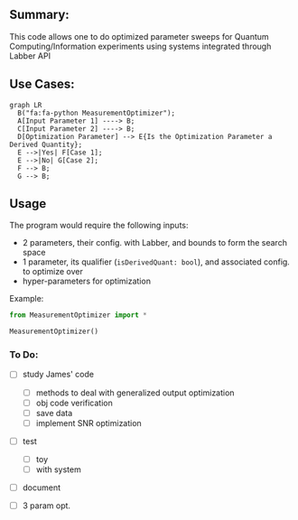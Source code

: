 ## Summary:

This code allows one to do optimized parameter sweeps for Quantum Computing/Information experiments using systems integrated through Labber API


## Use Cases:

```mermaid
graph LR
  B("fa:fa-python MeasurementOptimizer");
  A[Input Parameter 1] ----> B;
  C[Input Parameter 2] ----> B;
  D[Optimization Parameter] --> E{Is the Optimization Parameter a Derived Quantity};
  E -->|Yes| F[Case 1];
  E -->|No| G[Case 2];
  F --> B;
  G --> B;
```



## Usage

The program would require the following inputs:

- 2 parameters, their config. with Labber, and bounds to form the search space
- 1 parameter, its qualifier (`isDerivedQuant: bool`), and associated config. to optimize over
- hyper-parameters for optimization

Example:

```python
from MeasurementOptimizer import *

MeasurementOptimizer()
```



### To Do:

- [ ] study James' code
    - [ ] methods to deal with generalized output optimization
    - [ ] obj code verification
    - [ ] save data
    - [ ] implement SNR optimization
- [ ] test
    - [ ] toy
    - [ ] with system
- [ ] document
- [ ] 3 param  opt.

